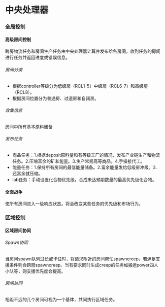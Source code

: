 # 中央处理器

### 全局控制
#### 高级房间控制
跨房物流任务和房间生产任务由中央处理器计算并发布给各房间，收到任务的房间进行任务并返回进度或错误信息。
###### 房间分类
- 根据controller等级分为低级房（RCL1-5）中级房（RCL6-7）和高级房（RCL8）。
- 根据房间位置分为普通房、过道房和自闭房。
###### 收集信息
房间中所有基本原料储备
###### 发布任务
- 商品任务：1.根据deposit原料量和有等级工厂的情况，发布产业链生产和物流任务。2.压缩富余的矿和能量。3.生产常规高等商品。4.手操接代工。
- 能量任务：1.保持所有房间的最低能量储备。2.富余能量发给低级房冲级。3.还富余就压缩。
- lab任务：手动设置化合物优先级，合成未达预期数量的最高优先级化合物。

#### 全面战争
使所有房间进入一级响应状态。将会改变某些任务的优先级和市场行为。


### 区域控制

#### 区域房间协同
###### Spawn协同
当房间spawn队列过长或卡住时，将请求附近的房间帮忙spawncreep，若满足支援条件则会跨房spawncreep。当有要求同时生成creep的任务如搬运power四人小队等，则支援优先度会提高。
###### 房间协同
相距不远的几个房间可视为一个基体，共同执行区域任务。
